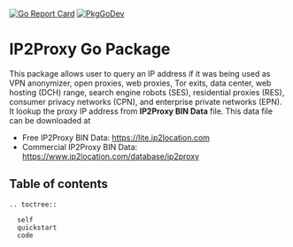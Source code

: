 [![Go Report Card](https://goreportcard.com/badge/github.com/ip2location/ip2proxy-go/v4)](https://goreportcard.com/report/github.com/ip2location/ip2proxy-go/v4)
[![PkgGoDev](https://pkg.go.dev/badge/github.com/ip2location/ip2proxy-go/v4)](https://pkg.go.dev/github.com/ip2location/ip2proxy-go/v4)

# IP2Proxy Go Package

This package allows user to query an IP address if it was being used as VPN anonymizer, open proxies, web proxies, Tor exits, data center, web hosting (DCH) range, search engine robots (SES), residential proxies (RES), consumer privacy networks (CPN), and enterprise private networks (EPN). It lookup the proxy IP address from **IP2Proxy BIN Data** file. This data file can be downloaded at

* Free IP2Proxy BIN Data: <https://lite.ip2location.com>
* Commercial IP2Proxy BIN Data: <https://www.ip2location.com/database/ip2proxy>

## Table of contents
 ```{eval-rst}
 .. toctree::

   self
   quickstart
   code
 ```